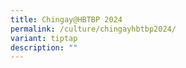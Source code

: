```yaml
---
title: Chingay@HBTBP 2024
permalink: /culture/chingayhbtbp2024/
variant: tiptap
description: ""
---
```

